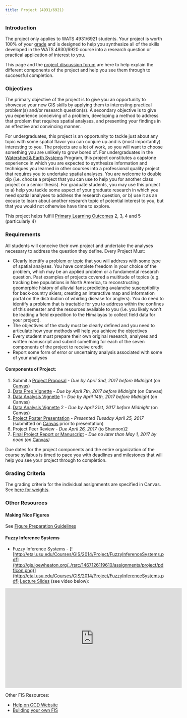 ```yaml
---
title: Project (4931/6921)
---
```


### Introduction

The project only applies to WATS 4931/6921 students. Your project is worth 100% of your [grade](http://gis.joewheaton.org/about/grades) and is designed to help you synthesize all of the skills developed in the WATS 4930/6920 course into a research question or practical application of interest to you. 

This page and the [project discussion forum](http://forum.bluezone.usu.edu/gis/viewforum.php?f=16) are here to help explain the different components of the project and help you see them through to successful completion.

### Objectives

The primary objective of the project is to give you an opportunity to showcase your new GIS skills by applying them to interesting practical problem(s) and/or research question(s). A secondary objective is to give you experience conceiving of a problem, developing a method to address that problem that requires spatial analyses, and presenting your findings in an effective and convincing manner. 

 For undergraduates, this project is an opportunity to tackle just about any topic with some spatial flavor you can conjure up and is (most importantly) interesting to you. The projects are a lot of work, so you will want to choose something you are unlikely to grow bored of. For undergraduates in the [Watershed & Earth Systems](http://www.cnr.usu.edu/htm/students/undergraduate-degree-programs/watershed-and-earth-systems)  Program, this project constitutes a capstone experience in which you are expected to synthesize information and techniques you learned in other courses into a professional quality project that requires you to undertake spatial analyses.  You are welcome to double dip (i.e. choose a project that you can use to help you for another class project or a senior thesis).
For graduate students, you may use this project to a) help you tackle some aspect of your graduate research in which you need spatial analyses to address the research question, or b) use it as an excuse to learn about another research topic of potential interest to you, but that you would not otherwise have time to explore. 

This project helps fulfill [Primary Learning Outcomes](http://gis.joewheaton.org/about/primary-learning-outcomes) 2, 3, 4 and 5 (particularly 4)

### Requirements

All students will conceive their own project and undertake the analyses necessary to address the question they define. Every Project Must:

- Clearly identify a [problem or topic](http://gis.joewheaton.org/assignments/project/project-topics) that you will address with some type of spatial analyses. You have complete freedom in your choice of the problem, which may be an applied problem or a fundamental research question. Past examples of projects covered a multitude of topics (e.g. tracking bee populations in North America, to reconstructing geomorphic history of alluvial fans; predicting avalanche susceptibility for back-country skiers; creating an interactive map and information portal on the distribution of whirling disease for anglers). You do need to identify a problem that is tractable for you to address within the confines of this semester and the resources available to you (i.e. you likely won't be leading a field expedition to the Himalayas to collect field data for your project). 
- The objectives of the study must be clearly defined and you need to articulate how your methods will help you achieve the objectives
- Every student must prepare their own original research, analyses and written manuscript and submit something for each of the seven components of the project to receive credit
- Report some form of error or uncertainty analysis associated with some of your analyses

#### Components of Project:

1. Submit a [Project Proposal](http://gis.joewheaton.org/assignments/project/project-proposal) - *Due by April 3nd, 2017 before Midnight* (on [Canvas](https://learn-usu.uen.org/login))
2. [Data Prep Vignette](http://gis.joewheaton.org/assignments/project/data-preparation-vignette) - *Due by April 7th, 2017 before Midnight* (on Canvas)
3. [Data Analysis Vignette](http://gis.joewheaton.org/assignments/project/data-analysis-vignettes) 1 - *Due by April 14th, 2017 before Midnight* (on Canvas) 
4. [Data Analysis Vignette](http://gis.joewheaton.org/assignments/project/data-analysis-vignettes) 2 - *Due by April 21st, 2017 before Midnight* (on Canvas)
5. [Project Poster Presentation](http://gis.joewheaton.org/assignments/project/poster-session) - *Presented Tuesday April 25, 2017* (submitted on [Canvas](https://learn-usu.uen.org/login) prior to presentation)
6. Project Peer Review - *Due April 26, 2017* (to Shannon)2
7. [Final Project Report or Manuscript](http://gis.joewheaton.org/assignments/project/final-report-or-manuscripts) - *Due no later than May 1, 2017 by noon  (on* [Canvas](https://learn-usu.uen.org/login)*)*

Due dates for the project components and the entire organization of the course syllabus is timed to pace you with deadlines and milestones that will help you see your project through to completion.

### Grading Criteria

The grading criteria for the individual assignments are specified in Canvas. See [here for weights](http://gis.joewheaton.org/about/grades#TOC-Breakdown-of-Grading-Weights-for-WATS-4931-6921).

### Other Resources

#### Making Nice Figures

See [Figure Preparation Guidelines](http://gis.joewheaton.org/useful-quick-references/figure-preparation-guidelines)

#### Fuzzy Inference Systems

- Fuzzy Inference Systems - [![http://etal.usu.edu/Courses/GIS/2014/Project/FuzzyInferenceSystems.pdf](http://gis.joewheaton.org/_/rsrc/1467126119610/assignments/project/pdfIcon.png)](http://etal.usu.edu/Courses/GIS/2014/Project/FuzzyInferenceSystems.pdf) [Lecture Slides](http://etal.usu.edu/Courses/GIS/2014/Project/FuzzyInferenceSystems.pdf) (see video below):

<iframe width="560" height="315" src="https://www.youtube.com/embed/eSrkC6SDQEE" frameborder="0" allowfullscreen></iframe>

Other FIS Resources:

- [Help on GCD Website](http://gcd5help.joewheaton.org/gcd-concepts/fuzzy-inference-systems-for-modeling-dem-error)
- [Building your own FIS](http://gcd5help.joewheaton.org/tutorials--how-to/viii-building-your-own-fis)



